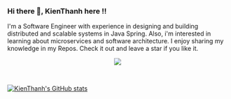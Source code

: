 ### Hi there 👋, KienThanh here !!
I'm a Software Engineer with experience in designing and building distributed and scalable systems in Java Spring. Also, i'm interested in learning about microservices and software architecture. I enjoy sharing my knowledge in my Repos. Check it out and leave a star if you like it.

<p align="center">
  <a href="https://skillicons.dev">
    <img src="https://skillicons.dev/icons?i=java,idea,mysql,spring,mongodb,kafka" />
  </a>
</p>
</br>

[![KienThanh's GitHub stats](https://github-readme-stats.vercel.app/api?username=ThanhKien00)](https://github.com/anuraghazra/github-readme-stats)

